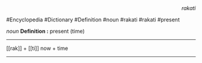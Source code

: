 
<div align="right"><i>rakati</i></div>

#Encyclopedia #Dictionary #Definition #noun #rakati #rakati #present

*noun*
**Definition :** present (time)

---

[[rak]] + [[ti]]
now + time

---
